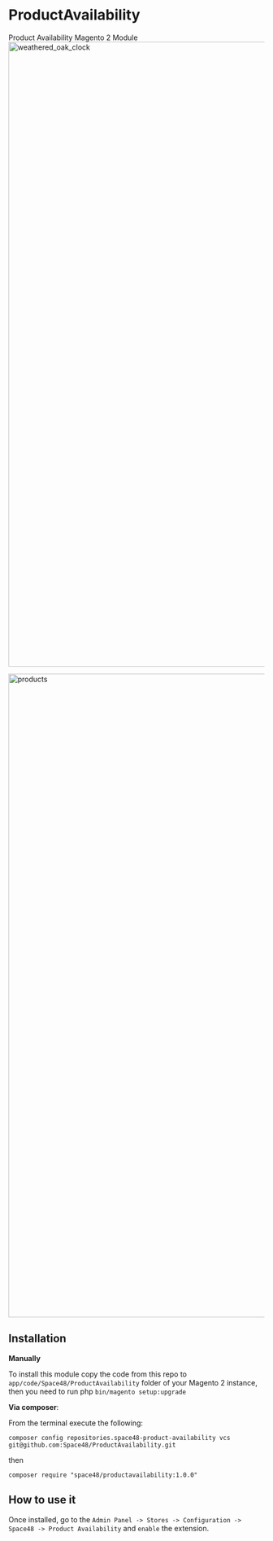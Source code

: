# ProductAvailability
Product Availability Magento 2 Module
<img width="1228" alt="weathered_oak_clock" src="https://cloud.githubusercontent.com/assets/1080386/24592512/f410d0c4-180f-11e7-856f-a70e19f9ea6c.png">

<img width="1265" alt="products" src="https://cloud.githubusercontent.com/assets/1080386/24808033/5d6ea88e-1bb2-11e7-818e-08de5658540d.png">

## Installation

**Manually** 

To install this module copy the code from this repo to `app/code/Space48/ProductAvailability` folder of your Magento 2 instance, then you need to run php `bin/magento setup:upgrade`

**Via composer**:

From the terminal execute the following:

`composer config repositories.space48-product-availability vcs git@github.com:Space48/ProductAvailability.git`

then

`composer require "space48/productavailability:1.0.0"`

## How to use it
Once installed, go to the `Admin Panel -> Stores -> Configuration -> Space48 -> Product Availability` and `enable` the extension.
